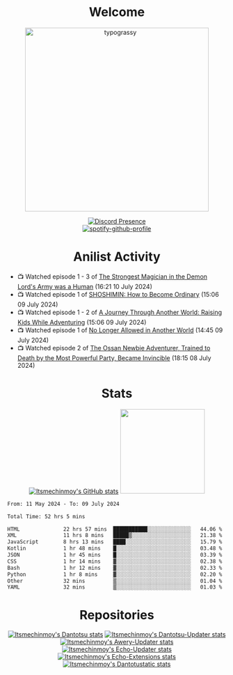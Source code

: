 <div align="center">

# Welcome
<a href="https://github.com/kawarimidoll/typograssy">
    <img alt="typograssy" src="https://typograssy.deno.dev/api?text=%E3%82%88%E3%81%86%E3%81%93%E3%81%9D%E3%81%BF%E3%81%AA%E3%81%95%E3%82%93%20-%20Itsmechinmoy--&&l0=none&l1=82d9d0&l2=027353&l3=038c4c&l4=01402e&bg=none&frame=none&speed=100&comment=" width="421.99">
</a>

[![Discord Presence](https://lanyard.cnrad.dev/api/523539866311720963?theme=dark&bg=Oe1116&animated=false&hideDiscrim=true&borderRadius=30px&hideActivity=whenNotUsed)](https://discord.com/users/523539866311720963)<br>
[![spotify-github-profile](https://spotify-github-profile.kittinanx.com/api/view?uid=31zczwoe3obxakjgkio7anubhkaq&cover_image=true&theme=novatorem&show_offline=true&background_color=121212&interchange=false&bar_color=53b14f&bar_color=ffffff&bar_color_cover=false)](https://spotify-github-profile.vercel.app/api/view?uid=31zczwoe3obxakjgkio7anubhkaq&redirect=true)
</div>

<div align="center">

# Anilist Activity
</div>
<!-- ANILIST_ACTIVITY:start -->

-   📺 Watched episode 1 - 3 of [The Strongest Magician in the Demon Lord's Army was a Human](https://anilist.co/anime/173584) (16:21 10 July 2024)
-   📺 Watched episode 1 of [SHOSHIMIN: How to Become Ordinary](https://anilist.co/anime/173295) (15:06 09 July 2024)
-   📺 Watched episode 1 - 2 of [A Journey Through Another World: Raising Kids While Adventuring](https://anilist.co/anime/171031) (15:06 09 July 2024)
-   📺 Watched episode 1 of [No Longer Allowed in Another World](https://anilist.co/anime/152137) (14:45 09 July 2024)
-   📺 Watched episode 2 of [The Ossan Newbie Adventurer, Trained to Death by the Most Powerful Party, Became Invincible](https://anilist.co/anime/163292) (18:15 08 July 2024)

<!-- ANILIST_ACTIVITY:end -->
<div align="center">
    
# Stats
[![Itsmechinmoy's GitHub stats](https://github-readme-stats.vercel.app/api?username=itsmechinmoy&show_icons=true&theme=algolia)](https://github.com/anuraghazra/github-readme-stats)
<img src="https://github-readme-stackoverflow.vercel.app/?userID=25004176&theme=dark" height="194"/>
</div>
<!--START_SECTION:waka-->

```txt
From: 11 May 2024 - To: 09 July 2024

Total Time: 52 hrs 5 mins

HTML              22 hrs 57 mins  ███████████░░░░░░░░░░░░░░   44.06 %
XML               11 hrs 8 mins   █████▒░░░░░░░░░░░░░░░░░░░   21.38 %
JavaScript        8 hrs 13 mins   ████░░░░░░░░░░░░░░░░░░░░░   15.79 %
Kotlin            1 hr 48 mins    █░░░░░░░░░░░░░░░░░░░░░░░░   03.48 %
JSON              1 hr 45 mins    █░░░░░░░░░░░░░░░░░░░░░░░░   03.39 %
CSS               1 hr 14 mins    ▓░░░░░░░░░░░░░░░░░░░░░░░░   02.38 %
Bash              1 hr 12 mins    ▓░░░░░░░░░░░░░░░░░░░░░░░░   02.33 %
Python            1 hr 8 mins     ▓░░░░░░░░░░░░░░░░░░░░░░░░   02.20 %
Other             32 mins         ▒░░░░░░░░░░░░░░░░░░░░░░░░   01.04 %
YAML              32 mins         ▒░░░░░░░░░░░░░░░░░░░░░░░░   01.03 %
```

<!--END_SECTION:waka-->
<div align="center">

# Repositories
[![Itsmechinmoy's Dantotsu stats](https://github-readme-stats.vercel.app/api/pin/?username=itsmechinmoy&repo=dantotsu&show_icons=true&theme=algolia&description_lines_count=1)](https://github.com/itsmechinmoy/dantotsu)
[![Itsmechinmoy's Dantotsu-Updater stats](https://github-readme-stats.vercel.app/api/pin/?username=itsmechinmoy&repo=dantotsu-updater&show_icons=true&theme=algolia&description_lines_count=1)](https://github.com/itsmechinmoy/dantotsu-updater)
[![Itsmechinmoy's Awery-Updater stats](https://github-readme-stats.vercel.app/api/pin/?username=itsmechinmoy&repo=awery-updater&show_icons=true&theme=algolia&description_lines_count=1)](https://github.com/itsmechinmoy/awery-updater)
[![Itsmechinmoy's Echo-Updater stats](https://github-readme-stats.vercel.app/api/pin/?username=itsmechinmoy&repo=echo-updater&show_icons=true&theme=algolia&description_lines_count=1)](https://github.com/itsmechinmoy/echo-updater)
[![Itsmechinmoy's Echo-Extensions stats](https://github-readme-stats.vercel.app/api/pin/?username=itsmechinmoy&repo=echo-extensions&show_icons=true&theme=algolia&description_lines_count=1)](https://github.com/itsmechinmoy/echo-extensions)
[![Itsmechinmoy's Dantotustatic stats](https://github-readme-stats.vercel.app/api/pin/?username=itsmechinmoy&repo=dantotustatic&show_icons=true&theme=algolia&description_lines_count=1)](https://github.com/itsmechinmoy/dantotustatic)
</div>
